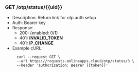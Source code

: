 ### GET /otp/status/{{uid}} 
- Description: Return link for otp auth setup
- Auth: Bearer key
- Response:
    - 200: {enabled: 0/1}
    - 401: **INVALID_TOKEN**
    - 401: **IP_CHANGE**
- Example cURL:
  ```
    curl --request GET \
    --url https://requests.onlineapps.cloud/otp/status/3 \
    --header 'authorization: Bearer {{token}}'
